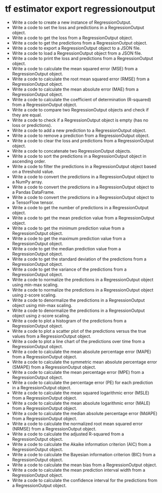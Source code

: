 # tf estimator export regressionoutput

- Write a code to create a new instance of RegressionOutput.
- Write a code to set the loss and predictions in a RegressionOutput object.
- Write a code to get the loss from a RegressionOutput object.
- Write a code to get the predictions from a RegressionOutput object.
- Write a code to export a RegressionOutput object to a JSON file.
- Write a code to load a RegressionOutput object from a JSON file.
- Write a code to print the loss and predictions from a RegressionOutput object.
- Write a code to calculate the mean squared error (MSE) from a RegressionOutput object.
- Write a code to calculate the root mean squared error (RMSE) from a RegressionOutput object.
- Write a code to calculate the mean absolute error (MAE) from a RegressionOutput object.
- Write a code to calculate the coefficient of determination (R-squared) from a RegressionOutput object.
- Write a code to compare two RegressionOutput objects and check if they are equal.
- Write a code to check if a RegressionOutput object is empty (has no loss or predictions).
- Write a code to add a new prediction to a RegressionOutput object.
- Write a code to remove a prediction from a RegressionOutput object.
- Write a code to clear the loss and predictions from a RegressionOutput object.
- Write a code to concatenate two RegressionOutput objects.
- Write a code to sort the predictions in a RegressionOutput object in ascending order.
- Write a code to filter the predictions in a RegressionOutput object based on a threshold value.
- Write a code to convert the predictions in a RegressionOutput object to a NumPy array.
- Write a code to convert the predictions in a RegressionOutput object to a Pandas DataFrame.
- Write a code to convert the predictions in a RegressionOutput object to a TensorFlow tensor.
- Write a code to get the number of predictions in a RegressionOutput object.
- Write a code to get the mean prediction value from a RegressionOutput object.
- Write a code to get the minimum prediction value from a RegressionOutput object.
- Write a code to get the maximum prediction value from a RegressionOutput object.
- Write a code to get the median prediction value from a RegressionOutput object.
- Write a code to get the standard deviation of the predictions from a RegressionOutput object.
- Write a code to get the variance of the predictions from a RegressionOutput object.
- Write a code to normalize the predictions in a RegressionOutput object using min-max scaling.
- Write a code to normalize the predictions in a RegressionOutput object using z-score scaling.
- Write a code to denormalize the predictions in a RegressionOutput object using min-max scaling.
- Write a code to denormalize the predictions in a RegressionOutput object using z-score scaling.
- Write a code to plot a histogram of the predictions from a RegressionOutput object.
- Write a code to plot a scatter plot of the predictions versus the true values from a RegressionOutput object.
- Write a code to plot a line chart of the predictions over time from a RegressionOutput object.
- Write a code to calculate the mean absolute percentage error (MAPE) from a RegressionOutput object.
- Write a code to calculate the symmetric mean absolute percentage error (SMAPE) from a RegressionOutput object.
- Write a code to calculate the mean percentage error (MPE) from a RegressionOutput object.
- Write a code to calculate the percentage error (PE) for each prediction in a RegressionOutput object.
- Write a code to calculate the mean squared logarithmic error (MSLE) from a RegressionOutput object.
- Write a code to calculate the mean absolute logarithmic error (MALE) from a RegressionOutput object.
- Write a code to calculate the median absolute percentage error (MdAPE) from a RegressionOutput object.
- Write a code to calculate the normalized root mean squared error (NRMSE) from a RegressionOutput object.
- Write a code to calculate the adjusted R-squared from a RegressionOutput object.
- Write a code to calculate the Akaike information criterion (AIC) from a RegressionOutput object.
- Write a code to calculate the Bayesian information criterion (BIC) from a RegressionOutput object.
- Write a code to calculate the mean bias from a RegressionOutput object.
- Write a code to calculate the mean prediction interval width from a RegressionOutput object.
- Write a code to calculate the confidence interval for the predictions from a RegressionOutput object.